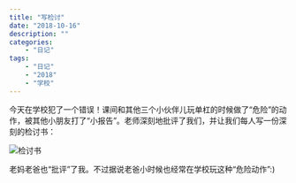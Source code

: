```yaml
---
title: "写检讨"
date: "2018-10-16"
description: ""
categories:
    - "日记"
tags:
    - "日记"
    - "2018"
    - "学校"
---
```


今天在学校犯了一个错误！课间和其他三个小伙伴儿玩单杠的时候做了“危险”的动作，被其他小朋友打了“小报告”。老师深刻地批评了我们，并让我们每人写一份深刻的检讨书：

![检讨书](http://image.tonybai.com/img/201810/diary_20181016_1.jpg)

老妈老爸也“批评”了我。不过据说老爸小时候也经常在学校玩这种“危险动作”:)



